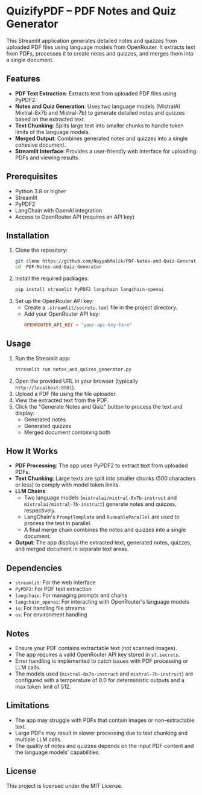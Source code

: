 # QuizifyPDF – PDF Notes and Quiz Generator

This Streamlit application generates detailed notes and quizzes from uploaded PDF files using language models from OpenRouter. It extracts text from PDFs, processes it to create notes and quizzes, and merges them into a single document.

## Features
- **PDF Text Extraction**: Extracts text from uploaded PDF files using PyPDF2.
- **Notes and Quiz Generation**: Uses two language models (MistralAI Mixtral-8x7b and Mistral-7b) to generate detailed notes and quizzes based on the extracted text.
- **Text Chunking**: Splits large text into smaller chunks to handle token limits of the language models.
- **Merged Output**: Combines generated notes and quizzes into a single cohesive document.
- **Streamlit Interface**: Provides a user-friendly web interface for uploading PDFs and viewing results.

## Prerequisites
- Python 3.8 or higher
- Streamlit
- PyPDF2
- LangChain with OpenAI integration
- Access to OpenRouter API (requires an API key)

## Installation
1. Clone the repository:
   ```bash
   git clone https://github.com/NayyabMalik/PDF-Notes-and-Quiz-Generator
   cd  PDF-Notes-and-Quiz-Generator
   ```
2. Install the required packages:
   ```bash
   pip install streamlit PyPDF2 langchain langchain-openai
   ```
3. Set up the OpenRouter API key:
   - Create a `.streamlit/secrets.toml` file in the project directory.
   - Add your OpenRouter API key:
     ```toml
     OPENROUTER_API_KEY = "your-api-key-here"
     ```

## Usage
1. Run the Streamlit app:
   ```bash
   streamlit run notes_and_quizes_generator.py
   ```
2. Open the provided URL in your browser (typically `http://localhost:8501`).
3. Upload a PDF file using the file uploader.
4. View the extracted text from the PDF.
5. Click the "Generate Notes and Quiz" button to process the text and display:
   - Generated notes
   - Generated quizzes
   - Merged document combining both

## How It Works
- **PDF Processing**: The app uses PyPDF2 to extract text from uploaded PDFs.
- **Text Chunking**: Large texts are split into smaller chunks (500 characters or less) to comply with model token limits.
- **LLM Chains**:
  - Two language models (`mistralai/mixtral-8x7b-instruct` and `mistralai/mistral-7b-instruct`) generate notes and quizzes, respectively.
  - LangChain's `PromptTemplate` and `RunnableParallel` are used to process the text in parallel.
  - A final merge chain combines the notes and quizzes into a single document.
- **Output**: The app displays the extracted text, generated notes, quizzes, and merged document in separate text areas.

## Dependencies
- `streamlit`: For the web interface
- `PyPDF2`: For PDF text extraction
- `langchain`: For managing prompts and chains
- `langchain_openai`: For interacting with OpenRouter's language models
- `io`: For handling file streams
- `os`: For environment handling

## Notes
- Ensure your PDF contains extractable text (not scanned images).
- The app requires a valid OpenRouter API key stored in `st.secrets`.
- Error handling is implemented to catch issues with PDF processing or LLM calls.
- The models used (`mixtral-8x7b-instruct` and `mistral-7b-instruct`) are configured with a temperature of 0.0 for deterministic outputs and a max token limit of 512.

## Limitations
- The app may struggle with PDFs that contain images or non-extractable text.
- Large PDFs may result in slower processing due to text chunking and multiple LLM calls.
- The quality of notes and quizzes depends on the input PDF content and the language models' capabilities.

## License
This project is licensed under the MIT License.
